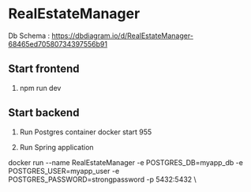 # RealEstateManager

Db Schema : https://dbdiagram.io/d/RealEstateManager-68465ed70580734397556b91

## Start frontend

1. npm run dev

## Start backend

1. Run Postgres container
docker start 955

2. Run Spring application

docker run --name RealEstateManager            -e POSTGRES_DB=myapp_db            -e POSTGRES_USER=myapp_user            -e POSTGRES_PASSWORD=strongpassword            -p 5432:5432 \